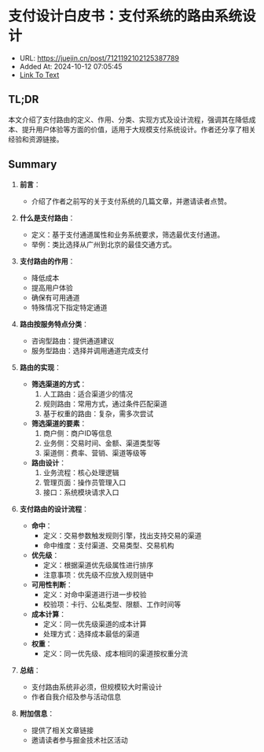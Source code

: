 # 支付设计白皮书：支付系统的路由系统设计
- URL: https://juejin.cn/post/7121192102125387789
- Added At: 2024-10-12 07:05:45
- [Link To Text](2024-10-12-支付设计白皮书：支付系统的路由系统设计_raw.md)

## TL;DR
本文介绍了支付路由的定义、作用、分类、实现方式及设计流程，强调其在降低成本、提升用户体验等方面的价值，适用于大规模支付系统设计。作者还分享了相关经验和资源链接。

## Summary
1. **前言**：
   - 介绍了作者之前写的关于支付系统的几篇文章，并邀请读者点赞。

2. **什么是支付路由**：
   - 定义：基于支付通道属性和业务系统要求，筛选最优支付通道。
   - 举例：类比选择从广州到北京的最佳交通方式。

3. **支付路由的作用**：
   - 降低成本
   - 提高用户体验
   - 确保有可用通道
   - 特殊情况下指定特定通道

4. **路由按服务特点分类**：
   - 咨询型路由：提供通道建议
   - 服务型路由：选择并调用通道完成支付

5. **路由的实现**：
   - **筛选渠道的方式**：
     1. 人工路由：适合渠道少的情况
     2. 规则路由：常用方式，通过条件匹配渠道
     3. 基于权重的路由：复杂，需多次尝试
   - **筛选渠道的要素**：
     1. 商户侧：商户ID等信息
     2. 业务侧：交易时间、金额、渠道类型等
     3. 渠道侧：费率、营销、渠道等级等
   - **路由设计**：
     1. 业务流程：核心处理逻辑
     2. 管理页面：操作员管理入口
     3. 接口：系统模块请求入口

6. **支付路由的设计流程**：
   - **命中**：
     - 定义：交易参数触发规则引擎，找出支持交易的渠道
     - 命中维度：支付渠道、交易类型、交易机构
   - **优先级**：
     - 定义：根据渠道优先级属性进行排序
     - 注意事项：优先级不应放入规则链中
   - **可用性判断**：
     - 定义：对命中渠道进行进一步校验
     - 校验项：卡行、公私类型、限额、工作时间等
   - **成本计算**：
     - 定义：同一优先级渠道的成本计算
     - 处理方式：选择成本最低的渠道
   - **权重**：
     - 定义：同一优先级、成本相同的渠道按权重分流

7. **总结**：
   - 支付路由系统非必须，但规模较大时需设计
   - 作者自我介绍及参与活动信息

8. **附加信息**：
   - 提供了相关文章链接
   - 邀请读者参与掘金技术社区活动
